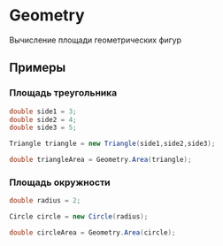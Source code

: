 # Geometry

Вычисление площади геометрических фигур

## Примеры

### Площадь треугольника

```c#
double side1 = 3;
double side2 = 4;
double side3 = 5;

Triangle triangle = new Triangle(side1,side2,side3);

double triangleArea = Geometry.Area(triangle);
```

### Площадь окружности

```c#
double radius = 2;

Circle circle = new Circle(radius);

double circleArea = Geometry.Area(circle);
```
